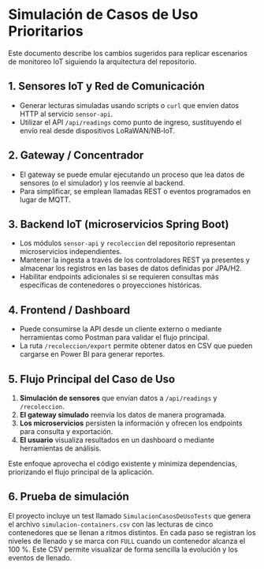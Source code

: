 # Simulación de Casos de Uso Prioritarios

Este documento describe los cambios sugeridos para replicar escenarios de monitoreo IoT siguiendo la arquitectura del repositorio.

## 1. Sensores IoT y Red de Comunicación
- Generar lecturas simuladas usando scripts o `curl` que envíen datos HTTP al servicio `sensor-api`.
- Utilizar el API `/api/readings` como punto de ingreso, sustituyendo el envío real desde dispositivos LoRaWAN/NB‑IoT.

## 2. Gateway / Concentrador
- El gateway se puede emular ejecutando un proceso que lea datos de sensores (o el simulador) y los reenvíe al backend.
- Para simplificar, se emplean llamadas REST o eventos programados en lugar de MQTT.

## 3. Backend IoT (microservicios Spring Boot)
- Los módulos `sensor-api` y `recoleccion` del repositorio representan microservicios independientes.
- Mantener la ingesta a través de los controladores REST ya presentes y almacenar los registros en las bases de datos definidas por JPA/H2.
- Habilitar endpoints adicionales si se requieren consultas más específicas de contenedores o proyecciones históricas.

## 4. Frontend / Dashboard
- Puede consumirse la API desde un cliente externo o mediante herramientas como Postman para validar el flujo principal.
- La ruta `/recoleccion/export` permite obtener datos en CSV que pueden cargarse en Power BI para generar reportes.

## 5. Flujo Principal del Caso de Uso
1. **Simulación de sensores** que envían datos a `/api/readings` y `/recoleccion`.
2. **El gateway simulado** reenvía los datos de manera programada.
3. **Los microservicios** persisten la información y ofrecen los endpoints para consulta y exportación.
4. **El usuario** visualiza resultados en un dashboard o mediante herramientas de análisis.

Este enfoque aprovecha el código existente y minimiza dependencias, priorizando el flujo principal de la aplicación.

## 6. Prueba de simulación

El proyecto incluye un test llamado `SimulacionCasosDeUsoTests` que genera el
archivo `simulacion-containers.csv` con las lecturas de cinco contenedores que
se llenan a ritmos distintos. En cada paso se registran los niveles de llenado
y se marca con `FULL` cuando un contenedor alcanza el 100 %. Este CSV permite
visualizar de forma sencilla la evolución y los eventos de llenado.
